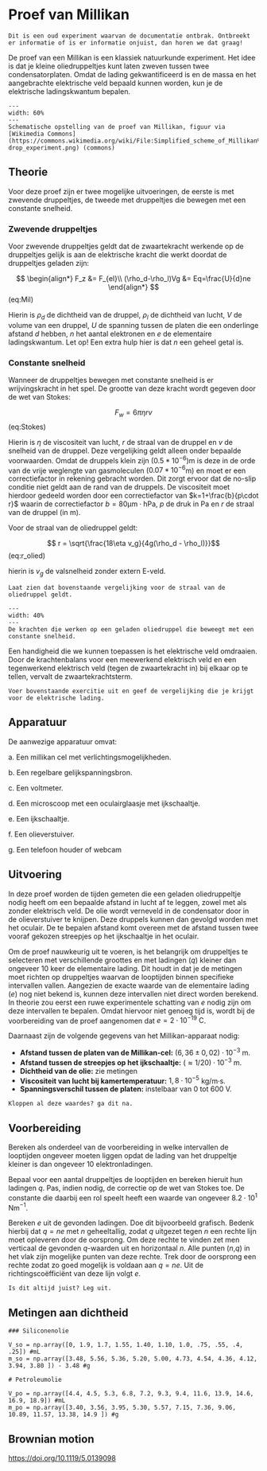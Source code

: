 # Proef van Millikan

```{note}
Dit is een oud experiment waarvan de documentatie ontbrak. Ontbreekt er informatie of is er informatie onjuist, dan horen we dat graag!
```

De proef van een Millikan is een klassiek natuurkunde experiment. Het idee is dat je kleine oliedruppeltjes kunt laten zweven tussen twee condensatorplaten. Omdat de lading gekwantificeerd is en de massa en het aangebrachte elektrische veld bepaald kunnen worden, kun je de elektrische ladingskwantum bepalen.

```{figure} Figures/Millikan/Scheme.png
---
width: 60%
---
Schematische opstelling van de proef van Millikan, figuur via [Wikimedia Commons](https://commons.wikimedia.org/wiki/File:Simplified_scheme_of_Millikan%E2%80%99s_oil-drop_experiment.png) (commons)
```

## Theorie
Voor deze proef zijn er twee mogelijke uitvoeringen, de eerste is met zwevende druppeltjes, de tweede met druppeltjes die bewegen met een constante snelheid.

### Zwevende druppeltjes
Voor zwevende druppeltjes geldt dat de zwaartekracht werkende op de druppeltjes gelijk is aan de elektrische kracht die werkt doordat de druppeltjes geladen zijn: 

$$ 
\begin{align*}
F_z &= F_{el}\\ 
(\rho_d-\rho_l)Vg &= Eq=\frac{U}{d}ne
\end{align*}
$$ (eq:Mil)

Hierin is $\rho_d$ de dichtheid van de druppel, $\rho_l$ de dichtheid van lucht, $V$ de volume van een druppel, $U$ de spanning tussen de platen die een onderlinge afstand $d$ hebben, $n$ het aantal elektronen en $e$ de elementaire ladingskwantum. Let op! Een extra hulp hier is dat $n$ een geheel getal is.

### Constante snelheid
Wanneer de druppeltjes bewegen met constante snelheid is er wrijvingskracht in het spel. De grootte van deze kracht wordt gegeven door de wet van Stokes:

$$F_w=6\pi\eta rv$$ (eq:Stokes) 

Hierin is $\eta$ de viscositeit van lucht, $r$ de straal van de druppel en $v$ de snelheid van de druppel. Deze vergelijking geldt alleen onder bepaalde voorwaarden. Omdat de druppels klein zijn ($0.5*10^{-6}$)m is deze in de orde van de vrije weglengte van gasmoleculen ($0.07*10^{-6}$m) en moet er een correctiefactor in rekening gebracht worden. Dit zorgt ervoor dat de no-slip conditie niet geldt aan de rand van de druppels. De viscositeit moet hierdoor gedeeld worden door een correctiefactor van $k=1+\frac{b}{p\cdot r}$ waarin de correctiefactor $b=80 \textrm{μm} \cdot \textrm{hPa}$, $p$ de druk in Pa en $r$ de straal van de druppel (in m).

Voor de straal van de oliedruppel geldt: 

$$ r = \sqrt{\frac{18\eta v_g}{4g(\rho_d - \rho_l)}}$$ (eq:r_olied)

hierin is $v_g$ de valsnelheid zonder extern E-veld.

```{exercise}
Laat zien dat bovenstaande vergelijking voor de straal van de oliedruppel geldt.
```

```{figure} Figures/Millikan/Mill_forces.png
---
width: 40%
---
De krachten die werken op een geladen oliedruppel die beweegt met een constante snelheid.
```

Een handigheid die we kunnen toepassen is het elektrische veld omdraaien. Door de krachtenbalans voor een meewerkend elektrisch veld en een tegenwerkend elektrisch veld (tegen de zwaartekracht in) bij elkaar op te tellen, vervalt de zwaartekrachtsterm.

``` {exercise}
Voer bovenstaande exercitie uit en geef de vergelijking die je krijgt voor de elektrische lading.
```

## Apparatuur
De aanwezige apparatuur omvat:

a. Een millikan cel met verlichtingsmogelijkheden.

b. Een regelbare gelijkspanningsbron.

c. Een voltmeter.

d. Een microscoop met een oculairglaasje met ijkschaaltje.

e. Een ijkschaaltje.

f. Een olieverstuiver.

g. Een telefoon houder of webcam

## Uitvoering
In deze proef worden de tijden gemeten die een geladen oliedruppeltje nodig heeft om een bepaalde afstand in lucht af te leggen, zowel met als zonder elektrisch veld. De olie wordt verneveld in de condensator door in de olieverstuiver te knijpen. Deze druppels kunnen dan gevolgd worden met het oculair. De te bepalen afstand komt overeen met de afstand tussen twee vooraf gekozen streepjes op het ijkschaaltje in het oculair. 

Om de proef nauwkeurig uit te voeren, is het belangrijk om druppeltjes te selecteren met verschillende groottes en met ladingen ($q$) kleiner dan ongeveer 10 keer de elementaire lading. Dit houdt in dat je de metingen moet richten op druppeltjes waarvan de looptijden binnen specifieke intervallen vallen. Aangezien de exacte waarde van de elementaire lading ($e$) nog niet bekend is, kunnen deze intervallen niet direct worden berekend. In theorie zou eerst een ruwe experimentele schatting van $e$ nodig zijn om deze intervallen te bepalen. Omdat hiervoor niet genoeg tijd is, wordt bij de voorbereiding van de proef aangenomen dat $e = 2 \cdot 10^{-19}\mathrm{~C}$.

Daarnaast zijn de volgende gegevens van het Millikan-apparaat nodig:

- **Afstand tussen de platen van de Millikan-cel:** $(6,36 \pm 0,02) \cdot 10^{-3}$ m.  
- **Afstand tussen de streepjes op het ijkschaaltje:** $(\approx 1/20) \cdot 10^{-3}$ m.  
- **Dichtheid van de olie:** zie metingen
- **Viscositeit van lucht bij kamertemperatuur:** $1,8 \cdot 10^{-5}$ kg/m·s.  
- **Spanningsverschil tussen de platen:** instelbaar van 0 tot 600 V.

```{exercise}
Kloppen al deze waardes? ga dit na.
```

## Voorbereiding
Bereken als onderdeel van de voorbereiding in welke intervallen de looptijden ongeveer moeten liggen opdat de lading van het druppeltje kleiner is dan ongeveer 10 elektronladingen.

Bepaal voor een aantal druppeltjes de looptijden en bereken hieruit hun ladingen $q$. Pas, indien nodig, de correctie op de wet van Stokes toe. De constante die daarbij een rol speelt heeft een waarde van ongeveer $8.2\cdot10^1$ Nm$^{-1}$.

Bereken $e$ uit de gevonden ladingen. Doe dit bijvoorbeeld grafisch.
Bedenk hierbij dat $q = ne$ met $n$ geheeltallig, zodat $q$ uitgezet tegen $n$ een rechte lijn moet opleveren door de oorsprong. Om deze rechte te vinden zet men verticaal de gevonden $q$-waarden uit en horizontaal $n$. Alle punten ($n$,$q$) in het vlak zijn mogelijke punten van deze rechte. Trek door de oorsprong een rechte zodat zo goed mogelijk is voldaan aan $q = ne$. Uit de richtingscoëfficiënt van deze lijn volgt $e$. 

```{exercise}
Is dit altijd juist? Leg uit.
```

## Metingen aan dichtheid

```{code} Python
### Siliconenolie

V_so = np.array([0, 1.9, 1.7, 1.55, 1.40, 1.10, 1.0, .75, .55, .4, .25]) #mL
m_so = np.array([3.48, 5.56, 5.36, 5.20, 5.00, 4.73, 4.54, 4.36, 4.12, 3.94, 3.80 ]) - 3.48 #g

# Petroleumolie

V_po = np.array([4.4, 4.5, 5.3, 6.8, 7.2, 9.3, 9.4, 11.6, 13.9, 14.6, 16.9, 18.9]) #mL
m_po = np.array([3.40, 3.56, 3.95, 5.30, 5.57, 7.15, 7.36, 9.06, 10.89, 11.57, 13.38, 14.9 ]) #g
```

## Brownian motion

https://doi.org/10.1119/5.0139098
